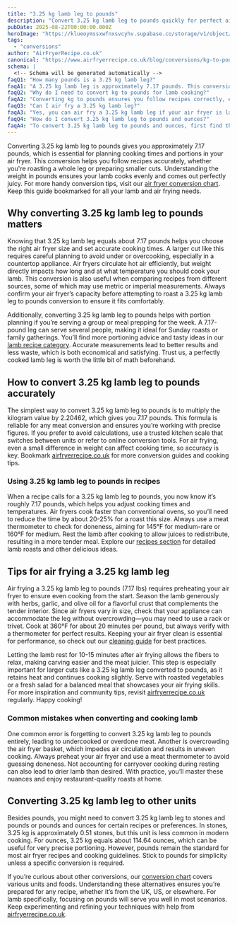 ```yaml
---
title: "3.25 kg lamb leg to pounds"
description: "Convert 3.25 kg lamb leg to pounds quickly for perfect air fryer roasting. Get juicy, evenly cooked lamb every time with our simple guide."
pubDate: 2025-08-22T00:00:00.000Z
heroImage: "https://klueoymssxwfnxsvcyhv.supabase.co/storage/v1/object/public/Shmucket/3-25-kg-lamb-leg-to-pounds.webp"
tags:
  - "conversions"
author: "AirFryerRecipe.co.uk"
canonical: "https://www.airfryerrecipe.co.uk/blog/conversions/kg-to-pounds/3-25-kg-lamb-leg-to-pounds"
schema: |
  <!-- Schema will be generated automatically -->
faqQ1: "How many pounds is a 3.25 kg lamb leg?"
faqA1: "A 3.25 kg lamb leg is approximately 7.17 pounds. This conversion uses the standard formula where 1 kilogram equals 2.20462 pounds. Knowing this weight helps you plan cooking times and portions accurately for air frying or roasting."
faqQ2: "Why do I need to convert kg to pounds for lamb cooking?"
faqA2: "Converting kg to pounds ensures you follow recipes correctly, especially since many air fryer guidelines use imperial measurements. Accurate weight affects cooking time and temperature, leading to better results. It also helps with portion sizing and avoiding waste."
faqQ3: "Can I air fry a 3.25 kg lamb leg?"
faqA3: "Yes, you can air fry a 3.25 kg lamb leg if your air fryer is large enough to accommodate it. Preheat the air fryer, cook at 360°F, and use a meat thermometer to check for doneness. Rest the lamb before carving for best texture."
faqQ4: "How do I convert 3.25 kg lamb leg to pounds and ounces?"
faqA4: "To convert 3.25 kg lamb leg to pounds and ounces, first find the pound value (7.17 lbs). Then multiply the decimal part (0.17) by 16 to get ounces, which is approximately 2.72 ounces. So, 3.25 kg is about 7 pounds and 2.7 ounces."
---
```

<p>Converting 3.25 kg lamb leg to pounds gives you approximately 7.17 pounds, which is essential for planning cooking times and portions in your air fryer. This conversion helps you follow recipes accurately, whether you're roasting a whole leg or preparing smaller cuts. Understanding the weight in pounds ensures your lamb cooks evenly and comes out perfectly juicy. For more handy conversion tips, visit our <a href="https://www.airfryerrecipe.co.uk/air-fryer-conversion-chart">air fryer conversion chart</a>. Keep this guide bookmarked for all your lamb and air frying needs.</p>

<h2>Why converting 3.25 kg lamb leg to pounds matters</h2>
<p>Knowing that 3.25 kg lamb leg equals about 7.17 pounds helps you choose the right air fryer size and set accurate cooking times. A larger cut like this requires careful planning to avoid under or overcooking, especially in a countertop appliance. Air fryers circulate hot air efficiently, but weight directly impacts how long and at what temperature you should cook your lamb. This conversion is also useful when comparing recipes from different sources, some of which may use metric or imperial measurements. Always confirm your air fryer’s capacity before attempting to roast a 3.25 kg lamb leg to pounds conversion to ensure it fits comfortably.</p>

<p>Additionally, converting 3.25 kg lamb leg to pounds helps with portion planning if you’re serving a group or meal prepping for the week. A 7.17-pound leg can serve several people, making it ideal for Sunday roasts or family gatherings. You’ll find more portioning advice and tasty ideas in our <a href="https://www.airfryerrecipe.co.uk/recipe-category/lamb">lamb recipe category</a>. Accurate measurements lead to better results and less waste, which is both economical and satisfying. Trust us, a perfectly cooked lamb leg is worth the little bit of math beforehand.</p>

<h2>How to convert 3.25 kg lamb leg to pounds accurately</h2>
<p>The simplest way to convert 3.25 kg lamb leg to pounds is to multiply the kilogram value by 2.20462, which gives you 7.17 pounds. This formula is reliable for any meat conversion and ensures you’re working with precise figures. If you prefer to avoid calculations, use a trusted kitchen scale that switches between units or refer to online conversion tools. For air frying, even a small difference in weight can affect cooking time, so accuracy is key. Bookmark <a href="https://www.airfryerrecipe.co.uk">airfryerrecipe.co.uk</a> for more conversion guides and cooking tips.</p>

<h3>Using 3.25 kg lamb leg to pounds in recipes</h3>
<p>When a recipe calls for a 3.25 kg lamb leg to pounds, you now know it’s roughly 7.17 pounds, which helps you adjust cooking times and temperatures. Air fryers cook faster than conventional ovens, so you’ll need to reduce the time by about 20-25% for a roast this size. Always use a meat thermometer to check for doneness, aiming for 145°F for medium-rare or 160°F for medium. Rest the lamb after cooking to allow juices to redistribute, resulting in a more tender meal. Explore our <a href="https://www.airfryerrecipe.co.uk/recipes">recipes section</a> for detailed lamb roasts and other delicious ideas.</p>

<h2>Tips for air frying a 3.25 kg lamb leg</h2>
<p>Air frying a 3.25 kg lamb leg to pounds (7.17 lbs) requires preheating your air fryer to ensure even cooking from the start. Season the lamb generously with herbs, garlic, and olive oil for a flavorful crust that complements the tender interior. Since air fryers vary in size, check that your appliance can accommodate the leg without overcrowding—you may need to use a rack or trivet. Cook at 360°F for about 20 minutes per pound, but always verify with a thermometer for perfect results. Keeping your air fryer clean is essential for performance, so check out our <a href="https://www.airfryerrecipe.co.uk/air-fryer-cleaner">cleaning guide</a> for best practices.</p>

<p>Letting the lamb rest for 10-15 minutes after air frying allows the fibers to relax, making carving easier and the meat juicier. This step is especially important for larger cuts like a 3.25 kg lamb leg converted to pounds, as it retains heat and continues cooking slightly. Serve with roasted vegetables or a fresh salad for a balanced meal that showcases your air frying skills. For more inspiration and community tips, revisit <a href="https://www.airfryerrecipe.co.uk">airfryerrecipe.co.uk</a> regularly. Happy cooking!</p>

<h3>Common mistakes when converting and cooking lamb</h3>
<p>One common error is forgetting to convert 3.25 kg lamb leg to pounds entirely, leading to undercooked or overdone meat. Another is overcrowding the air fryer basket, which impedes air circulation and results in uneven cooking. Always preheat your air fryer and use a meat thermometer to avoid guessing doneness. Not accounting for carryover cooking during resting can also lead to drier lamb than desired. With practice, you’ll master these nuances and enjoy restaurant-quality roasts at home.</p>

<h2>Converting 3.25 kg lamb leg to other units</h2>
<p>Besides pounds, you might need to convert 3.25 kg lamb leg to stones and pounds or pounds and ounces for certain recipes or preferences. In stones, 3.25 kg is approximately 0.51 stones, but this unit is less common in modern cooking. For ounces, 3.25 kg equals about 114.64 ounces, which can be useful for very precise portioning. However, pounds remain the standard for most air fryer recipes and cooking guidelines. Stick to pounds for simplicity unless a specific conversion is required.</p>

<p>If you’re curious about other conversions, our <a href="https://www.airfryerrecipe.co.uk/air-fryer-conversion-chart">conversion chart</a> covers various units and foods. Understanding these alternatives ensures you’re prepared for any recipe, whether it’s from the UK, US, or elsewhere. For lamb specifically, focusing on pounds will serve you well in most scenarios. Keep experimenting and refining your techniques with help from <a href="https://www.airfryerrecipe.co.uk">airfryerrecipe.co.uk</a>.</p>
